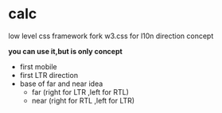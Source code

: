 # calc
low level css framework fork w3.css for l10n direction concept

**you can use it,but is only concept**

- first mobile
- first LTR direction
- base of far and near idea
  - far (right for LTR ,left for RTL)
  - near (right for RTL ,left for LTR)
